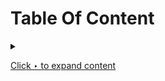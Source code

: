 # Table Of Content

<details><summary>

[Click ‣ to expand content](#)</summary><blockquote>
    <details><summary>[Semester 3](Semester%203)</summary><blockquote>
        <details><summary>[Business Communication Skills](Semester%203/BCS)</summary><blockquote>
        <table>
            <tr><th>Experiment Folder</th><th>Experiment Aim</th></tr>
            <tr><td>[1](Semester%203/BCS/SWOT%20Analysis.pdf)</td><td>**SWOT analysis**<br>The students should be made aware of their goals, strengths and weaknesses, attitude, moral values, self-confidence, etiquettes, non-verbal skills, achievements. through this activity. SWOT Analysis, Confidence improvement, values, positive attitude, positive thinking and self-esteem. The concern teacher should prepare a questionnaire which evaluate students in all the above areas and make them aware about these aspects.</td></tr>
            <tr><td>[2](Semester%203/BCS/Short%20and%20Long%20term%20goals.pdf)</td><td>**Personal and Career Goal setting – Short term and Long term**<br>The teacher should explain to them on how to set goals and provide template to write their short term and long term goals.</td></tr>
            <tr><td>[3](Semester%203/BCS/Public%20Speaking.pdf)</td><td>**Public Speaking**<br>Any one of the following activities may be conducted :<br>**1. Prepared speech** (Topics are given in advance, students get 10 minutes to prepare the speech and 5 minutes to deliver.)<br>**2. Extempore speech** (Students deliver speeches spontaneously for 5 minutes each on a given topic)<br>**3. Story telling** (Each student narrates a fictional or real life story for 5 minutes each)<br>**4. Oral review** ( Each student orally presents a review on a story or a book read by them)</td></tr>
            <tr><td>[5](Semester%203/BCS/Group%20Discussion.pdf)</td><td>**Group discussion**<br>Group discussions could be done for groups of 5-8 students at a time Two rounds of a GD for each group should be conducted and teacher should give them feedback.</td></tr>
            <tr><td>[6](Semester%203/BCS/Letter%20Writing.pdf)</td><td>**Letter/Application writing**<br>Each student will write one formal letter, and one application. The teacher should teach the students how to write the letter and application. The teacher should give proper format and layouts.</td></tr>
            <tr><td>[7](Semester%203/BCS/Report%20Writing.pdf)</td><td>**Report writing**<br>The teacher should teach the students how to write report .The teacher should give proper format and layouts. Each student will write one report based on visit / project / business proposal.</td></tr>
            <tr><td>[8](Semester%203/BCS/Resume.pdf)</td><td>**Resume writing** - Guide students and instruct them to write resume</td></tr>
            <tr><td>[9](Semester%203/BCS/Presentation%20Skill.pdf)</td><td>**Presentation Skill**<br>Students should make a presentation on any informative topic of their choice. The topic may be technical or non-technical. The teacher should guide them on effective presentation skills. Each student should make a presentation for at least 10 minutes.</td></tr>
            <tr><td>[13](Semester%203/BCS/Mock%20Interviews.pdf)</td><td>**Mock interviews** - guide students and conduct mock interviews</td></tr>
            <tr><td>[14](Semester%203/BCS/Telephone%20Conversation.pdf)</td><td>**Telephonic etiquettes** - To teach students the skills to communicate effectively over the phone.<br>Students will be divided into pairs. Each pair will be given different situations, such as phone call to enquire about job vacancy, scheduling a meeting with team members, phone call for requesting of urgent leave from higher authorities. Students will be given 10 min to prepare. Assessment will be done on the basis of performance during the telephone call.</td></tr>
            <tr><td>[15](Semester%203/BCS/Email%20Writing.pdf)</td><td>**Email etiquettes** - To provide students with an in-depth understanding of email skills.<br>Students will be made to send e-mails for different situations such as sending an e-mail to the principal for a leave, inviting a friend for a party, e-mail to enquire about room tariff of a hotel. Students will be assessed on the basis of e-mail such as clarity, purpose and proof reading of e-mail.</td></tr>
        </table>
        </blockquote></details>
        <details><summary>[Computer Graphics](Semester%203/CG)</summary><blockquote>
        <table>
            <tr><th>Experiment Folder</th><th>Experiment Aim</th></tr>
            <tr><td>[A1](Semester%203/CG/A1.pdf)</td><td>Write C++ program to draw a concave polygon and fill it with desired color using scan fill algorithm. Apply the concept of inheritance.</td></tr>
            <tr><td>[A2](Semester%203/CG/A2.pdf)</td><td>Write C++ program to implement Cohen Southerland line clipping algorithm.</td></tr>
            <tr><td>[A3a](Semester%203/CG/A3a.pdf)</td><td>Write C++ program to draw the following pattern. Use DDA line and Bresenham‘s circle drawing algorithm. Apply the concept of encapsulation.</td></tr>
            <tr><td>[B4a](Semester%203/CG/B4a.pdf)</td><td>Write C++ program to draw 2-D object and perform following basic transformations, a) Scaling b) Translation c) Rotation. Apply the concept of operator overloading.</td></tr>
            <tr><td>[B5c](Semester%203/CG/B5c.pdf)</td><td>Write C++ program to generate fractal patterns by using Koch curves.</td></tr>
            <tr><td>[C6c](Semester%203/CG/C6c.pdf)</td><td>Write OpenGL program to draw Sun Rise and Sunset.</td></tr>
            <tr><td>[C7c](Semester%203/CG/C7c.pdf)</td><td>Write C++ program to draw man walking in the rain with an umbrella. Apply the concept of polymorphism.</td></tr>
            <tr><td>[8](Semester%203/CG/GIMP%20Case%20Study.pdf)</td><td>Design and implement game / animation clip / Graphics Editor using open source graphics library. Make use of maximum features of Object Oriented Programming.</td></tr>
        </table>
        </blockquote></details>
        <details><summary>[Digital Electronics and Logic Design](Semester%203/DELD)</summary><blockquote>
        <table>
            <tr><th>Experiment Folder</th><th>Experiment Aim</th></tr>
        </table>
        </blockquote></details>
        <details><summary>[Fundamentals of Data Structures](Semester%203/FDS)</summary><blockquote>
        <table>
            <tr><th>Experiment Folder</th><th>Experiment Aim</th></tr>
            <tr><td>[A2](Semester%203/FDS/A2.py)</td><td>Write a Python program to store marks scored in subject “Fundamental of Data Structure” by N students in the class. Write functions to compute following:<br>a) The average score of class<br>b) Highest score and lowest score of class<br>c) Count of students who were absent for the test<br>d) Display mark with highest frequency</td></tr>
            <tr><td>[A5](Semester%203/FDS/A5.py)</td><td>Write a Python program to compute following operations on String:<br>a) To display word with the longest length<br>b) To determines the frequency of occurrence of particular character in the string<br>c) To check whether given string is palindrome or not<br>d) To display index of first appearance of the substring<br>e) To count the occurrences of each word in a given string<br></td></tr>
            <tr><td>[A9](Semester%203/FDS/A9.py)</td><td>Write a Python program to compute following computation on matrix:<br>a) Addition of two matrices<br>b) Subtraction of two matrices<br>c) Multiplication of two matrices<br>d) Transpose of a matrix</td></tr>
            <tr><td>[B11](Semester%203/FDS/B11.py)</td><td>a) Write a Python program to store roll numbers of student in array who attended training program in random order. Write function for searching whether particular student attended training program or not, using Linear search and Sentinel search.<br>b) Write a Python program to store roll numbers of student array who attended training program in sorted order. Write function for searching whether particular student attended training program or not, using Binary search and Fibonacci search</td></tr>
            <tr><td>[B14](Semester%203/FDS/B14.py)</td><td>Write a Python program to store first year percentage of students in array. Write function for sorting array of floating point numbers in ascending order using:<br>a) Selection Sort<br>b) Bubble sort and display top five scores.</td></tr>
            <tr><td>[B16](Semester%203/FDS/B16.py)</td><td>Write a Python program to store first year percentage of students in array. Write function for sorting array of floating point numbers in ascending order using quick sort and display top five scores.</td></tr>
            <tr><td>[C19](Semester%203/FDS/C19.cpp)</td><td>Department of Computer Engineering has student's club named 'Pinnacle Club'. Students of second, third and final year of department can be granted membership on request. Similarly one may cancel the membership of club. First node is reserved for president of club and last node is reserved for secretary of club. Write C++ program to maintain club member‘s information using singly linked list. Store student PRN and Name. Write functions to:<br>a) Add and delete the members as well as president or even secretary.<br>b) Compute total number of members of club<br>c) Display members<br>d) Two linked lists exists for two divisions. Concatenate two lists.</td></tr>
            <tr><td>[C21](Semester%203/FDS/C21.cpp)</td><td>Write C++ program for storing appointment schedule for day. Appointments are booked randomly using linked list. Set start and end time and min and max duration for visit slot. Write functions for -<br>A) Display free slots<br>B) Book appointment<br>C) Sort list based on time<br>D) Cancel appointment (check validity, time bounds, availability)<br>E) Sort list based on time using pointer manipulation</td></tr>
            <tr><td>[D26](Semester%203/FDS/D26.cpp)</td><td>In any language program mostly syntax error occurs due to unbalancing delimiter such as (),{},[]. Write C++ program using stack to check whether given expression is well parenthesized or not.</td></tr>
            <tr><td>[D27](Semester%203/FDS/D27.cpp)</td><td>Implement C++ program for expression conversion as infix to postfix and its evaluation using stack based on given conditions:<br>1. Operands and operator, both must be single character.<br>2. Input Postfix expression must be in a desired format.<br>3. Only '+', '-', '*' and '/ ' operators are expected.</td></tr>
            <tr><td>[E29](Semester%203/FDS/E29.cpp)</td><td>Queues are frequently used in computer programming, and a typical example is the creation of a job queue by an operating system. If the operating system does not use priorities, then the jobs are processed in the order they enter the system. Write C++ program for simulating job queue. Write functions to add job and delete job from queue.</td></tr>
            <tr><td>[E31](Semester%203/FDS/E31.cpp)</td><td>A double-ended queue (deque) is a linear list in which additions and deletions may be made at either end. Obtain a data representation mapping a deque into a one-dimensional array. Write C++ program to simulate deque with functions to add and delete elements from either end of the deque.</td></tr>
            <tr><td>[E32](Semester%203/FDS/E32.cpp)</td><td>Pizza parlor accepting maximum M orders. Orders are served in first come first served basis. Order once placed cannot be cancelled. Write C++ program to simulate the system using circular queue using array.</td></tr>
        </table>
        </blockquote></details>
        <details><summary>[Humanity and Social Science](Semester%203/HSS)</summary><blockquote>
        <table>
            <tr><th>Experiment Folder</th><th>Experiment Aim</th></tr>
            <tr><td>[1](Semester%203/HSS/SPEECH%20ON%20CURRENT%20AFFAIR.pdf)</td><td>PREPARED SPEECH ON CURRENT AFFAIRS<br>a. Purpose – Get students to stay abreast and invested in national current affairs<br>b. Method – Each student has to read an editorial from any national paper (English), find out more information on the topic and present it to the class; ending the session with his/her opinion on the matter<br>c. Outcome – Awareness of national state of affairs. Improve on oratory skills. Instil the thinking and contemplative skills and form non-judgmental opinions about an issue</td></tr>
            <tr><td>[2](Semester%203/HSS/INDIA'S%20CULTURAL%20DIVERSITY.pptx)</td><td>UNDERSTANDING INDIA’S CULTURAL DIVERSITY<br>a. Purpose – Expose students to the intricacies of Indian cultural across various states<br>b. Method – Each student (or a small group of students in case the number of students is large) has to pick a state and come to the tutorial session prepared with a PPT that will showcase the demographic, sociographic and cultural information of that state<br>c. Outcome – Information about the beauty of Indian cultural diversity. Enhance exploratory skill, communication skills and learn to present using technological tools.</td></tr>
            <tr><td>[3](Semester%203/HSS/ARTICLE%20ON%20SOCIAL%20ISSUE.pdf)</td><td>WRITING AN ARTICLE ON ANY SOCIAL ISSUE<br>a. Purpose – Highlight various social and cultural evil malevolence existing in our country and express one’s opinion on how it can be changed<br>b. Method – Each student will have to write a 200 word essay on any of existing social malice that is prevalent in society. On evaluation, the top 5 essays can be displayed on the college wall magazine and rewarded if deemed appropriate<br>c. Outcome – Learn to raise one’s voice against the wrong doings in communities. Build writing skills, improve language and gain knowledge about how to write an impactful essay</td></tr>
            <tr><td>[6](Semester%203/HSS/SCREEN%20A%20MOVIE.pdf)</td><td>SCREEN A MOVIE (FOCUS ON POSITIVITY AND POWER OF THE MIND)<br>a. Purpose – Expose students to introspective skills and try to develop a positive thinking in life<br>b. Method – Screen a movie / a documentary / a video that focuses on the power of the mind and how to create affirmations in one’s life. At the end of the movie, students can be asked to express their opinions and write down what changes / improvements they plan to take in their choices thereafter. This can be followed by a guest lecture by expert/s or workshop<br>c. Outcome – Comprehend the areas of improvement within themselves. Understand the importance of staying positive and develop affirmations</td></tr>
        </table>
        </blockquote></details>
        <details><summary>[OOP and Computer Graphics Laboratory](Semester%203/OOPL)</summary><blockquote>
        <table>
            <tr><th>Experiment Folder</th><th>Experiment Aim</th></tr>
            <tr><td>[A1](Semester%203/OOPL/A1.cpp)</td><td>Implement a class Complex which represents the Complex Number data type. Implement the following:<br>1. Constructor (including a default constructor which creates the complex number 0+0i).<br>2. Overload operator+ to add two complex numbers.<br>3. Overload operator* to multiply two complex numbers.<br>4. Overload operators << and >> to print and read Complex Numbers.</td></tr>
            <tr><td>[A2](Semester%203/OOPL/A2.cpp)</td><td>Develop a program in C++ to create a database of student’s information system containing the following information: Name, Roll number, Class, Division, Date of Birth, Blood group, Contact address, Telephone number, Driving license no. and other. Construct the database with suitable member functions. Make use of constructor, default constructor, copy constructor, destructor, static member functions, friend class, this pointer, inline code and dynamic memory allocation operators-new and delete as well as exception handling.</td></tr>
            <tr><td>[A3](Semester%203/OOPL/A3.cpp)</td><td>Imagine a publishing company which does marketing for book and audio cassette versions. Create a class publication that stores the title (a string) and price (type float) of publications. From this class derive two classes: book which adds a page count (type int) and tape which adds a playing time in minutes (type float).<br>Write a program that instantiates the book and tape class, allows user to enter data and displays the data members. If an exception is caught, replace all the data member values with zero values.</td></tr>
            <tr><td>[B4](Semester%203/OOPL/B4.cpp)</td><td>Write a C++ program that creates an output file, writes information to it, closes the file, open it again as an input file and read the information from the file.</td></tr>
            <tr><td>[B5](Semester%203/OOPL/B5.cpp)</td><td>Write a function template for selection sort that inputs, sorts and outputs an integer array and a float array.</td></tr>
            <tr><td>[C6](Semester%203/OOPL/C6.cpp)</td><td>Write C++ program using STL for sorting and searching user defined records such as personal records using vector container.</td></tr>
        </table>
        </blockquote></details>
        <details><summary>[Project Based Learning](Semester%203/PBL)</summary><blockquote>
        <table>
            <tr><th>Experiment Folder</th><th>Experiment Aim</th></tr>
        </table>
        </blockquote></details>
    </blockquote></details>
    <details><summary>[Semester 4](Semester%204)</summary><blockquote>
        <details><summary>[Data Structures and Algorithms Laboratory](Semester%204/DSAL)</summary><blockquote>
        <table>
            <tr><th>Experiment Folder</th><th>Experiment Aim</th></tr>
            <tr><td>[A1](Semester%204/DSAL/A1.cpp)</td><td>Consider telephone book database of N clients. Make use of a hash table implementation to quickly look up client‘s telephone number. Make use of two collision handling techniques and compare them using number of comparisons required to find a set of telephone numbers</td></tr>
            <tr><td>[A2](Semester%204/DSAL/A2.cpp)</td><td>Implement all the functions of a dictionary (ADT) using hashing and handle collisions using chaining with / without replacement.<br>Data: Set of (key, value) pairs, Keys are mapped to values, Keys must be comparable, Keys must be unique. Standard Operations: Insert(key, value), Find(key), Delete(key)</td></tr>
            <tr><td>[B5](Semester%204/DSAL/B5.cpp)</td><td>A book consists of chapters, chapters consist of sections and sections consist of subsections. Construct a tree and print the nodes. Find the time and space requirements of your method.</td></tr>
            <tr><td>[B6](Semester%204/DSAL/B6.cpp)</td><td>Beginning with an empty binary search tree, Construct binary search tree by inserting the values in the order given. After constructing a binary tree -<br>i. Insert new node<br>ii. Find number of nodes in longest path from root<br>iii. Minimum data value found in the tree<br>iv. Change a tree so that the roles of the left and right pointers are swapped at every node<br>v. Search a value</td></tr>
            <tr><td>[B11](Semester%204/DSAL/B11.cpp)</td><td>Construct an expression tree from the given prefix expression eg. +--a*bc/def and traverse it using post order traversal (non recursive) and then delete the entire tree.</td></tr>
            <tr><td>[C13](Semester%204/DSAL/C13.cpp)</td><td>Represent a given graph using adjacency matrix/list to perform DFS and using adjacency list to perform BFS. Use the map of the area around the college as the graph. Identify the prominent land marks as nodes and perform DFS and BFS on that.</td></tr>
            <tr><td>[C15](Semester%204/DSAL/C15.cpp)</td><td>You have a business with several offices; you want to lease phone lines to connect them up with each other; and the phone company charges different amounts of money to connect different pairs of cities. You want a set of lines that connects all your offices with a minimum total cost. Solve the problem by suggesting appropriate data structures.</td></tr>
            <tr><td>[D18](Semester%204/DSAL/D18.cpp)</td><td>Given sequence k = k1 &lt;k2 < … &lt;kn of n sorted keys, with a search probability pi for each key ki . Build the Binary search tree that has the least search cost given the access probability for each key?</td></tr>
            <tr><td>[D19](Semester%204/DSAL/D19.cpp)</td><td>A Dictionary stores keywords and its meanings. Provide facility for adding new keywords, deleting keywords, updating values of any entry. Provide facility to display whole data sorted in ascending/ Descending order. Also find how many maximum comparisons may require for finding any keyword. Use Height balance tree and find the complexity for finding a keyword</td></tr>
            <tr><td>[E22](Semester%204/DSAL/E22.cpp)</td><td>Read the marks obtained by students of second year in an online examination of particular subject. Find out maximum and minimum marks obtained in that subject. Use heap data structure. Analyze the algorithm.</td></tr>
            <tr><td>[F23](Semester%204/DSAL/F23.cpp)</td><td>Department maintains a student information. The file contains roll number, name, division and address. Allow user to add, delete information of student. Display information of particular employee. If record of student does not exist an appropriate message is displayed. If it is, then the system displays the student details. Use sequential file to main the data.</td></tr>
            <tr><td>[F24](Semester%204/DSAL/F24.cpp)</td><td>Company maintains employee information as employee ID, name, designation and salary. Allow user to add, delete information of employee. Display information of particular employee. If employee does not exist an appropriate message is displayed. If it is, then the system displays the employee details. Use index sequential file to maintain the data.</td></tr>
        </table>
        </blockquote></details>
        <details><summary>[MicroProcessor Laboratory](Semester%204/MPL)</summary><blockquote>
        <table>
            <tr><th>Experiment Folder</th><th>Experiment Aim</th></tr>
            <tr><td>[9](Semester%204/MPL/9.asm)</td><td>Write X86/64 ALP to perform overlapped block transfer with string specific instructions Block containing data can be defined in the data segment.</td></tr>
        </table>
        </blockquote></details>
    </blockquote></details>
    <details><summary>[Semester 5](Semester%205)</summary><blockquote>
        <details><summary>[Computer Networks & Security Laboratory](Semester%205/CNSL)</summary><blockquote>
        <table>
            <tr><th>Experiment Folder</th><th>Experiment Aim</th></tr>
            <tr><td>[5a](Semester%205/CNSL/CRC.c), [5b](Semester%205/CNSL/HAMMING.c)</td><td>Write a program to simulate Go back N and Selective Repeat Modes of Sliding Window Protocol in Peer-to-Peer mode.</td></tr>
        </table>
        </blockquote></details>
        <details><summary>[Database Management Systems Laboratory](Semester%205/DBMSL)</summary><blockquote>
        <table>
            <tr><th>Experiment Folder</th><th>Experiment Aim</th></tr>
            <tr><td>[A1](Semester%205/DBMSL/A1.png)</td><td>**ER Modeling and Normalization:**<br>Decide a case study related to real time application in group of 2-3 students and formulate a problem statement for application to be developed. Propose a Conceptual Design using ER features using tools like ERD plus, ER Win etc. (Identifying entities, relationships between entities, attributes, keys, cardinalities, generalization, specialization etc.) Convert the ER diagram into relational tables and normalize Relational data model.<br>Note: Student groups are required to continue same problem statement throughout all the assignments in order to design and develop an application as a part Mini Project. Further assignments will be useful for students to develop a backend for system. To design front end interface students should use the different concepts learnt in the other subjects also.</td></tr>
            <tr><td>[A2](Semester%205/DBMSL/MySql-History.sql)</td><td>**SQL Queries:**<br>a. Design and Develop SQL DDL statements which demonstrate the use of SQL objects such as Table, View, Index, Sequence, Synonym, different constraints etc.<br>b. Write at least 10 SQL queries on the suitable database application using SQL DML statements<br>Note: Instructor will design the queries which demonstrate the use of concepts like Insert, Select, Update, Delete with operators, functions, and set operator etc.</td></tr>
            <tr><td>[A3](Semester%205/DBMSL/MySql-History.sql)</td><td>**SQL Queries - all types of Join, Sub-Query and View:**<br>Write at least 10 SQL queries for suitable database application using SQL DML statements.<br>Note: Instructor will design the queries which demonstrate the use of concepts like all types of Join, Sub-Query and View</td></tr>
            <tr><td>[A4](Semester%205/DBMSL/MySql-History.sql)</td><td>**Unnamed PL/SQL code block: Use of Control structure and Exception handling is mandatory.**<br>Suggested Problem statement:<br>Consider Tables:<br>1. Borrower(Roll_no, Name, DateofIssue, NameofBook, Status)<br>2. Fine(Roll_no,Date,Amt)<br>Accept Roll_no & NameofBook from user.<br>● Check the number of days (from date of issue).<br>● If days are between 15 to 30 then fine amount will be Rs 5per day.<br>● If no. of days>30, per day fine will be Rs 50 per day & for days less than 30, Rs. 5 per day.<br>● After submitting the book, status will change from I to R.<br>● If condition of fine is true, then details will be stored into fine table.<br>● Also handles the exception by named exception handler or user define exception handler.<br>OR<br>Write a PL/SQL code block to calculate the area of a circle for a value of radius varying from 5 to 9. Store the radius and the corresponding values of calculated area in an empty table named areas, consisting of two columns, radius and area.</td></tr>
            <tr><td>[A5](Semester%205/DBMSL/MySql-History.sql)</td><td>**Named PL/SQL Block: PL/SQL Stored Procedure and Stored Function.**<br>Write a Stored Procedure namely proc_Grade for the categorization of student. If marks scored by students in examination is <=1500 and marks>=990 then student will be placed in distinction category if marks scored are between 989 and 900 category is first class, if marks 899 and 825 category is Higher Second Class<br>Write a PL/SQL block to use procedure created with above requirement.<br>Stud_Marks(name, total_marks), Result(Roll,Name, Class)<br>Note: Instructor will frame the problem statement for writing stored procedure & Function in line with above statement.</td></tr>
            <tr><td>[A6](Semester%205/DBMSL/MySql-History.sql)</td><td>**Cursors: (All types: Implicit, Explicit, Cursor FOR Loop, Parameterized Cursor)**<br>Write a PL/SQL block of code using parameterized Cursor that will merge the data available in the newly created table N_RollCall with the data available in the table O_RollCall. If the data in the first table already exist in the second table then that data should be skipped.<br>Note: Instructor will frame the problem statement for writing PL/SQL block using all types of Cursors in line with above statement.</td></tr>
            <tr><td>[A7](Semester%205/DBMSL/MySql-History.sql)</td><td>**Database Trigger (All Types: Row level and Statement level triggers, Before and After Triggers).**<br>Write a database trigger on Library table. The System should keep track of the records that are being updated or deleted. The old value of updated or deleted records should be added in Library_Audit table.<br>Note: Instructor will Frame the problem statement for writing PL/SQL block for all types of Triggers in line with above statement.</td></tr>
            <tr><td>[A8](Semester%205/DBMSL/mysql.py)</td><td>**Database Connectivity:**<br>Write a program to implement MYSQL/Oracle database connectivity with any front end language to implement Database navigation operations (add, delete, edit etc)</td></tr>
            <tr><td>[B1](Semester%205/DBMSL/MongoDB-History.txt)</td><td>**MongoDB Queries:**<br>Design and Develop MongoDB Queries using CRUD operations. (Use CRUD operations, SAVE method, logical operators etc)</td></tr>
            <tr><td>[B2](Semester%205/DBMSL/MongoDB-History.txt)</td><td>**MongoDB - Aggregation and Indexing:**<br>Design and Develop MongoDB Queries using aggregation and indexing with suitable example using MongoDB.</td></tr>
            <tr><td>[B3](Semester%205/DBMSL/MongoDB-History.txt)</td><td>**MongoDB - Map reduces operations:**<br>Implement Map reduces operation with suitable example using MongoDB.</td></tr>
            <tr><td>[B4](Semester%205/DBMSL/mongo.py)</td><td>**Database Connectivity:**<br>Write a program to implement MongoDB database connectivity with any front end language to implement Database navigation operations (add, delete, edit etc)</td></tr>
            <tr><td>[C1](Semester%205/DBMSL/Mini%20Project.pdf)</td><td>Using the database concepts covered in Group A & Group B, develop an application with following details:<br>1. Follow the same problem statement decided in Assignment -1 of Group A<br>2. Follow the Software Development Life cycle and other concepts learnt in Software Engineering Course throughout the implementation.<br>3. Develop application considering:<br>● Front End : Java/Perl/PHP/Python/Ruby/.net/any other language<br>● Backend : MongoDB/MySQL/Oracle<br>4. Test and validate application using Manual/Automation testing<br>5. Student should develop application in group of 2-3 students and submit the Project Report which will consist of documentation related to different phases of Software Development<br>Life Cycle:<br>● Title of the Project, Abstract, Introduction<br>● Software Requirement Specification<br>● Conceptual Design using ER features, Relational Model in appropriate Normalize form<br>● Graphical User Interface, Source Code<br>● Testing document<br>● Conclusion.<br></td></tr>
        </table>
        </blockquote></details>
        <details><summary>[Laboratory Practice I](Semester%205/SPOS)</summary><blockquote>
        <table>
            <tr><th>Experiment Folder</th><th>Experiment Aim</th></tr>
            <tr><td>[1](Semester%205/SPOS/SPOS%20LABORATORY.pdf)</td><td>Design suitable Data structures and implement Pass-I and Pass-II of a two-pass assembler for pseudo-machine. Implementation should consist of a few instructions from each category and few assembler directives. The output of Pass-I (intermediate code file and symbol table) should be input for Pass-II</td></tr>
            <tr><td>[2](Semester%205/SPOS/SPOS%20LABORATORY.pdf)</td><td>Design suitable data structures and implement Pass-I and Pass-II of a two-pass macro-processor. The output of Pass-I (MNT, MDT and intermediate code file without any macro definitions) should be input for Pass-II.</td></tr>
            <tr><td>[3](Semester%205/SPOS/SPOS%20LABORATORY.pdf)</td><td>Write a program to recognize infix expression using LEX and YAAC</td></tr>
            <tr><td>[4](Semester%205/SPOS/SPOS%20LABORATORY.pdf)</td><td>Write a program to solve Classical Problems of Synchronization using Mutex and Semaphore.</td></tr>
            <tr><td>[5](Semester%205/SPOS/SPOS%20LABORATORY.pdf)</td><td>Implementation of CPU Scheduling Algorithms: FCFS , SJF (Preemptive), Priority (Non-Preemptive) and Round Robin (Preemptive)</td></tr>
            <tr><td>[6](Semester%205/SPOS/SPOS%20LABORATORY.pdf)</td><td>Implementation of Memory placement strategies – best fit, first fit, next fit & worst fit.</td></tr>
            <tr><td>[7](Semester%205/SPOS/SPOS%20LABORATORY.pdf)</td><td>Implementation of Page replacement algorithm</td></tr>
        </table>
        </blockquote></details>
        <details><summary>[Seminar and Technical Communication](Semester%205/STC)</summary><blockquote>
        <table>
            <tr><th>Experiment Folder</th><th>Experiment Aim</th></tr>
            <tr><td>[Report](Semester%205/STC/SEMINAR%20REPORT.pdf)</td><td>● Each student will select a topic in the area of Computer Engineering and Technology preferably keeping track with recent technological trends and development beyond scope of syllabus avoiding repetition in consecutive years.<br>● The topic must be selected in consultation with the institute guide.<br>● Each student will make a seminar presentation using audio/visual aids for a duration of 20-25 minutes and submit the seminar report prepared in Latex only.<br>● Active participation at classmate seminars is essential.<br>● BoS has circulated the Seminar Log book and it is recommended to use it.</td></tr>
        </table>
        </blockquote></details>
    </blockquote></details>
    <details><summary>[Semester 6](Semester%206)</summary><blockquote>
        <details><summary>[Data Science and Big Data Analytics Laboratory](Semester%206/DSBDAL)</summary><blockquote>
        <table>
            <tr><th>Experiment Folder</th><th>Experiment Aim</th></tr>
            <tr><td>[A1](Semester%206/DSBDAL/A1)</td><td>**Data Wrangling I**<br>Perform the following operations using Python on any open source dataset (eg. data.csv)<br>1. Import all the required Python Libraries.<br>2. Locate an open source data from the web (eg. https://www.kaggle.com). Provide a clear description of the data and its source (i.e. URL of the web site).<br>3. Load the Dataset into pandas dataframe.<br>4. Data Preprocessing: check for missing values in the data using pandas isnull(), describe() function to get some initial statistics. Provide variable descriptions. Types of variables etc. Check the dimensions of the data frame.<br>5. Data Formatting and Data Normalization: Summarize the types of variables by checking the data types (i.e., character, numeric, integer, factor, and logical) of the variables in the data set. If variables are not in the correct data type, apply proper type conversions.<br>6. Turn categorical variables into quantitative variables in Python<br>In addition to the codes and outputs, explain every operation that you do in the above steps and explain everything that you do to import/read/scrape the data set.</td></tr>
            <tr><td>[A2](Semester%206/DSBDAL/A2)</td><td>**Data Wrangling II**<br>Perform the following operations using Python on any open source dataset (eg. data.csv)<br>1. Scan all variables for missing values and inconsistencies. If there are missing values and/or inconsistencies, use any of the suitable techniques to deal with them.<br>2. Scan all numeric variables for outliers. If there are outliers, use any of the suitable techniques to deal with them.<br>3. Apply data transformations on at least one of the variables. The purpose of this transformation should be one of the following reasons: to change the scale for better understanding of the variable, to convert a non-linear relation into a linear one, or to decrease the skewness and convert the distribution into a normal distribution.<br>Reason and document your approach properly.</td></tr>
            <tr><td>[A3](Semester%206/DSBDAL/A3)</td><td>**Basic Statistics - Measures of Central Tendencies and Variance**<br>Perform the following operations on any open source dataset (eg. data.csv)<br>1. Provide summary statistics (mean, median, minimum, maximum, standard deviation) for a dataset (age, income etc.) with numeric variables grouped by one of the qualitative (categorical) variable. For example, if your categorical variable is age groups and quantitative variable is income, then provide summary statistics of income grouped by the age groups. Create a list that contains a numeric value for each response to the categorical variable.<br>2. Write a Python program to display some basic statistical details like percentile, mean, standard deviation etc. of the species of ‘Iris-setosa’, ‘Iris-versicolor’ and ‘Iris-versicolor’ of iris.csv dataset.<br>Provide the codes with outputs and explain everything that you do in this step.</td></tr>
            <tr><td>[A4](Semester%206/DSBDAL/A4)</td><td>**Data Analytics I**<br>Create a Linear Regression Model using Python/R to predict home prices using Boston Housing Dataset (https://www.kaggle.com/c/boston-housing). The Boston Housing dataset contains information about various houses in Boston through different parameters. There are 506 samples and 14 feature variables in this dataset.<br>The objective is to predict the value of prices of the house using the given features.</td></tr>
            <tr><td>[A5](Semester%206/DSBDAL/A5)</td><td>**Data Analytics II**<br>1. Implement logistic regression using Python/R to perform classification on Social_Network_Ads.csv dataset<br>Compute Confusion matrix to find TP, FP, TN, FN, Accuracy, Error rate, Precision, Recall on the given dataset.</td></tr>
            <tr><td>[A6](Semester%206/DSBDAL/A6)</td><td>**Data Analytics III**<br>1. Implement Simple Naïve Bayes classification algorithm using Python/R on iris.csv dataset.<br>Compute Confusion matrix to find TP, FP, TN, FN, Accuracy, Error rate, Precision, Recall on the given dataset.</td></tr>
            <tr><td>[A7](Semester%206/DSBDAL/A7)</td><td>**Text Analytics**<br>1. Extract Sample document and apply following document preprocessing methods: Tokenization, POS Tagging, stop words removal, Stemming and Lemmatization.<br>Create representation of document by calculating Term Frequency and Inverse Document Frequency.</td></tr>
            <tr><td>[A8](Semester%206/DSBDAL/A8)</td><td>**Data Visualization I**<br>1. Use the inbuilt dataset 'titanic'. The dataset contains 891 rows and contains information about the passengers who boarded the unfortunate Titanic ship. Use the Seaborn library to see if we can find any patterns in the data.<br>Write a code to check how the price of the ticket (column name: 'fare') for each passenger is distributed by plotting a histogram</td></tr>
            <tr><td>[A9](Semester%206/DSBDAL/A9)</td><td>**Data Visualization II**<br>1. Use the inbuilt dataset 'titanic' as used in the above problem. Plot a box plot for distribution of age with respect to each gender along with the information about whether they survived or not. (Column names : 'sex' and 'age')<br>Write observations on the inference from the above statistics.</td></tr>
            <tr><td>[A10](Semester%206/DSBDAL/A10)</td><td>**Data Visualization III**<br>Download the Iris flower dataset or any other dataset into a DataFrame. (https://archive.ics.uci.edu/ml/datasets/Iris ). Scan the dataset and give the inference as:1. How many features are there and what are their types (e.g., numeric, nominal)?<br>2. Create a histogram for each feature in the dataset to illustrate the feature distributions.<br>3. Create a boxplot for each feature in the dataset.<br>Compare distributions and identify outliers.</td></tr>
            <tr><td>[B1](Semester%206/DSBDAL/B1)</td><td>Write a code in JAVA for a simple WordCount application that counts the number of occurrences of each word in a given input set using the Hadoop MapReduce framework on local-standalone set-up.</td></tr>
            <tr><td>[B2](Semester%206/DSBDAL/B2)</td><td>Design a distributed application using MapReduce which processes a log file of a system.</td></tr>
            <tr><td>[B3](Semester%206/DSBDAL/B3)</td><td>Locate dataset (eg. sample_weather.txt) for working on weather data which reads the text input files and finds average for temperature, dew point and wind speed.</td></tr>
            <tr><td>[B4](Semester%206/DSBDAL/B4)</td><td>Write a simple program in SCALA using Apache Spark framework.</td></tr>
        </table>
        </blockquote></details>
        <details><summary>[Laboratory Practice II](Semester%206/LP2)</summary><blockquote>
        <table>
            <tr><th>Experiment Folder</th><th>Experiment Aim</th></tr>
            <tr><td>[A1](Semester%206/LP2/A1)</td><td>Implement depth first search algorithm and Breadth First Search algorithm, Use an undirected graph and develop a recursive algorithm for searching all the vertices of a graph or tree data structure.</td></tr>
            <tr><td>[A2](Semester%206/LP2/A2)</td><td>Implement A star Algorithm for any game search problem.</td></tr>
            <tr><td>[A3](Semester%206/LP2/A3)</td><td>Implement Greedy search algorithm for any of the following application:<br>I. Selection Sort<br>II. Minimum Spanning Tree<br>III. Single-Source Shortest Path Problem<br>IV. Job Scheduling Problem<br>V. Prim's Minimal Spanning Tree Algorithm<br>VI. Kruskal's Minimal Spanning Tree Algorithm<br>VII. Dijkstra's Minimal Spanning Tree Algorithm</td></tr>
            <tr><td>[B4](Semester%206/LP2/B4)</td><td>Implement a solution for a Constraint Satisfaction Problem using Branch and Bound and Backtracking for n-queens problem or a graph colouring problem.</td></tr>
            <tr><td>[B5](Semester%206/LP2/B5)</td><td>Develop an elementary chatbot for any suitable customer interaction application.</td></tr>
            <tr><td>[C6](Semester%206/LP2/C6)</td><td>Implement any one of the following Expert System<br>[The Bird Identification System](https://www.amzi.com/ExpertSystemsInProlog/02usingprolog.php)</td></tr>
        </table>
        </blockquote></details>
        <details><summary>[Web Technology Laboratory](Semester%206/WTL)</summary><blockquote>
        <table>
            <tr><th>Experiment Folder</th><th>Experiment Aim</th></tr>
            <tr><td>[2](Semester%206/WTL/2)</td><td>Implement a web page index.htm for any client website (e.g. a restaurant website project) using following:<br>a. HTML syntax: heading tags, basic tags & attributes, frames, tables, images, lists, links for text & images, forms etc.<br>b. Use of Internal CSS, Inline CSS, External CSS</td></tr>
            <tr><td>[3](Semester%206/WTL/3)</td><td>Design the XML document to store the information of the employees of any business organization and demonstrate the use of:<br>a) DTD<br>b) XML Schema<br>And display the content in (e.g. tabular format) by using CSS/XSL.</td></tr>
            <tr><td>[4](Semester%206/WTL/4)</td><td>Implement an application in Java Script using following:<br>a) Design UI of application using HTML, CSS etc.<br>b) Include Java script validation<br>c) Use of prompt and alert window using Java Script<br>e.g. Design & implement a simple calculator using Java Script for operations like addition, multiplication, subtraction, division, square of number etc.<br>a) Design calculator interface like text field for input & output, buttons for numbers and operators etc.<br>b) Validate input values<br>c) Prompt/alerts for invalid values etc.</td></tr>
            <tr><td>[5](Semester%206/WTL/5)</td><td>Implement the sample program demonstrating the use of Servlet.<br>e.g. Create a database table ebookshop (book_id, book_title, book_author, book_price, quantity) using database like Oracle/MySQL etc. and display (use SQL select query) the table content using servlet.</td></tr>
            <tr><td>[6](Semester%206/WTL/6)</td><td>Implement the program demonstrating the use of JSP.<br>e.g. Create a database table students_info (stud_id, stud_name, class, division, city) using database like Oracle/MySQL etc. and display (use SQL select query) the table content using JSP.</td></tr>
            <tr><td>[7](Semester%206/WTL/7)</td><td>Build a dynamic web application using PHP and MySQL.<br>a. Create database tables in MySQL and create connection with PHP.<br>b. Create the add, update, delete and retrieve functions in the PHP web app interacting with MySQL database</td></tr>
            <tr><td>[8](Semester%206/WTL/8)</td><td>Design a login page with entries for name, mobile number email id and login button. Use struts and perform following validations:<br>a. Validation for correct names<br>b. Validation for mobile numbers<br>c. Validation for email id<br>d. Validation if no entered any value<br>e. Re-display for wrongly entered values with message<br>f. Congratulations and welcome page upon successful entries</td></tr>
            <tr><td>[9](Semester%206/WTL/9)</td><td>Design an application using Angular JS.<br>e.g. Design registration (first name, last name, username, password) and login page using Angular JS.</td></tr>
            <tr><td>[10](Semester%206/WTL/10)</td><td>Design and implement a business interface with necessary business logic for any web application using EJB.<br>e.g. Design and implement the web application logic for deposit and withdraw amount transactions using EJB.</td></tr>
            <tr><td>[11](Semester%206/WTL/Mini%20Project)</td><td>Mini Project: Design and implement a dynamic web application for any business functionality by using web development technologies that you have learnt in the above given assignments.</td></tr>
        </table>
        </blockquote></details>
        <details><summary>[Cloud Computing](Semester%206/CC)</summary><blockquote>
        <table>
            <tr><th>Experiment Folder</th><th>Experiment Aim</th></tr>
            <tr><td>[1](Semester%206/CC/1.pdf)</td><td>Case study on Amazon EC2 and learn about Amazon EC2 web services.</td></tr>
            <tr><td>[2](Semester%206/CC/2.pdf)</td><td>Installation and configure Google App Engine.</td></tr>
            <tr><td>[3](Semester%206/CC/3.pdf)</td><td>Creating an Application in SalesForce.com using Apex programming Language.</td></tr>
            <tr><td>[4](Semester%206/CC/4.pdf)</td><td>Design and develop custom Application (Mini Project) using Salesforce Cloud</td></tr>
            <tr><td>[5](Semester%206/CC/Mini%20Project%20REPORT.pdf)</td><td>Setup your own cloud for Software as a Service (SaaS) over the existing LAN in your laboratory.<br>In this assignment you have to write your own code for cloud controller using open-source technologies to implement with HDFS. Implement the basic operations may be like to divide the file in segments/blocks and upload/ download file on/from cloud in encrypted form.</td></tr>
        </table>
        </blockquote></details>
    </blockquote></details>
</blockquote></details>